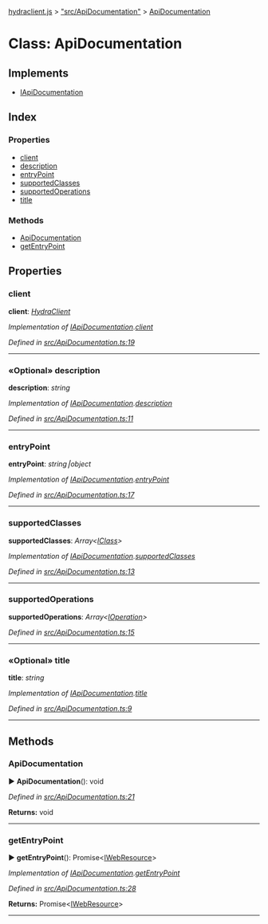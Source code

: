 [hydraclient.js](../index.md) > ["src/ApiDocumentation"](../modules/_src_apidocumentation_.md) > [ApiDocumentation](../classes/_src_apidocumentation_.apidocumentation.md)



# Class: ApiDocumentation

## Implements

* [IApiDocumentation](../interfaces/_src_datamodel_iapidocumentation_.iapidocumentation.md)

## Index

### Properties

* [client](_src_apidocumentation_.apidocumentation.md#client)
* [description](_src_apidocumentation_.apidocumentation.md#description)
* [entryPoint](_src_apidocumentation_.apidocumentation.md#entrypoint)
* [supportedClasses](_src_apidocumentation_.apidocumentation.md#supportedclasses)
* [supportedOperations](_src_apidocumentation_.apidocumentation.md#supportedoperations)
* [title](_src_apidocumentation_.apidocumentation.md#title)


### Methods

* [ApiDocumentation](_src_apidocumentation_.apidocumentation.md#apidocumentation)
* [getEntryPoint](_src_apidocumentation_.apidocumentation.md#getentrypoint)



## Properties
<a id="client"></a>

###  client

**client**:  *[HydraClient](_src_hydraclient_.hydraclient.md)* 

*Implementation of [IApiDocumentation](../interfaces/_src_datamodel_iapidocumentation_.iapidocumentation.md).[client](../interfaces/_src_datamodel_iapidocumentation_.iapidocumentation.md#client)*

*Defined in [src/ApiDocumentation.ts:19](https://github.com/alien-mcl/Heracles.ts/blob/63ad02f/src/ApiDocumentation.ts#L19)*




___

<a id="description"></a>

### «Optional» description

**description**:  *string* 

*Implementation of [IApiDocumentation](../interfaces/_src_datamodel_iapidocumentation_.iapidocumentation.md).[description](../interfaces/_src_datamodel_iapidocumentation_.iapidocumentation.md#description)*

*Defined in [src/ApiDocumentation.ts:11](https://github.com/alien-mcl/Heracles.ts/blob/63ad02f/src/ApiDocumentation.ts#L11)*




___

<a id="entrypoint"></a>

###  entryPoint

**entryPoint**:  *string⎮object* 

*Implementation of [IApiDocumentation](../interfaces/_src_datamodel_iapidocumentation_.iapidocumentation.md).[entryPoint](../interfaces/_src_datamodel_iapidocumentation_.iapidocumentation.md#entrypoint)*

*Defined in [src/ApiDocumentation.ts:17](https://github.com/alien-mcl/Heracles.ts/blob/63ad02f/src/ApiDocumentation.ts#L17)*




___

<a id="supportedclasses"></a>

###  supportedClasses

**supportedClasses**:  *Array<[IClass](../interfaces/_src_datamodel_iclass_.iclass.md)>* 

*Implementation of [IApiDocumentation](../interfaces/_src_datamodel_iapidocumentation_.iapidocumentation.md).[supportedClasses](../interfaces/_src_datamodel_iapidocumentation_.iapidocumentation.md#supportedclasses)*

*Defined in [src/ApiDocumentation.ts:13](https://github.com/alien-mcl/Heracles.ts/blob/63ad02f/src/ApiDocumentation.ts#L13)*




___

<a id="supportedoperations"></a>

###  supportedOperations

**supportedOperations**:  *Array<[IOperation](../interfaces/_src_datamodel_ioperation_.ioperation.md)>* 

*Defined in [src/ApiDocumentation.ts:15](https://github.com/alien-mcl/Heracles.ts/blob/63ad02f/src/ApiDocumentation.ts#L15)*




___

<a id="title"></a>

### «Optional» title

**title**:  *string* 

*Implementation of [IApiDocumentation](../interfaces/_src_datamodel_iapidocumentation_.iapidocumentation.md).[title](../interfaces/_src_datamodel_iapidocumentation_.iapidocumentation.md#title)*

*Defined in [src/ApiDocumentation.ts:9](https://github.com/alien-mcl/Heracles.ts/blob/63ad02f/src/ApiDocumentation.ts#L9)*




___


## Methods
<a id="apidocumentation"></a>

###  ApiDocumentation

► **ApiDocumentation**(): void



*Defined in [src/ApiDocumentation.ts:21](https://github.com/alien-mcl/Heracles.ts/blob/63ad02f/src/ApiDocumentation.ts#L21)*



**Returns:** void





___

<a id="getentrypoint"></a>

###  getEntryPoint

► **getEntryPoint**(): Promise<[IWebResource](../interfaces/_src_datamodel_iwebresource_.iwebresource.md)>



*Implementation of [IApiDocumentation](../interfaces/_src_datamodel_iapidocumentation_.iapidocumentation.md).[getEntryPoint](../interfaces/_src_datamodel_iapidocumentation_.iapidocumentation.md#getentrypoint)*

*Defined in [src/ApiDocumentation.ts:28](https://github.com/alien-mcl/Heracles.ts/blob/63ad02f/src/ApiDocumentation.ts#L28)*



**Returns:** Promise<[IWebResource](../interfaces/_src_datamodel_iwebresource_.iwebresource.md)>





___


